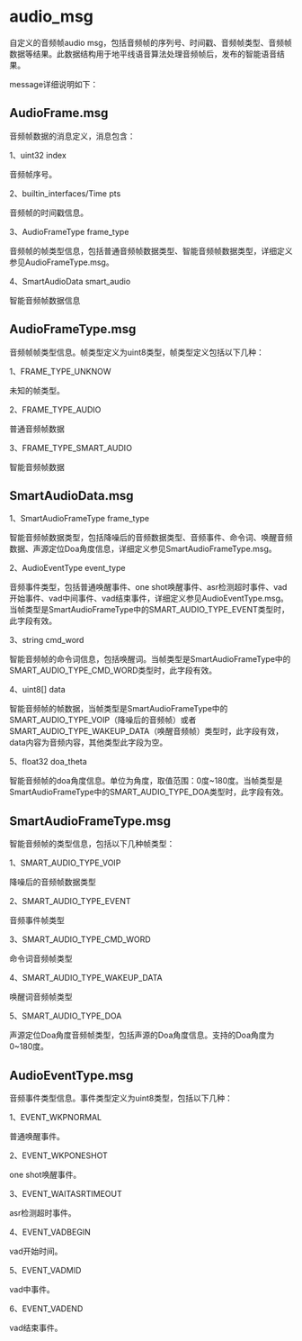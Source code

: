 # audio_msg

自定义的音频帧audio msg，包括音频帧的序列号、时间戳、音频帧类型、音频帧数据等结果。此数据结构用于地平线语音算法处理音频帧后，发布的智能语音结果。



message详细说明如下：

## AudioFrame.msg

音频帧数据的消息定义，消息包含：

1、uint32 index

音频帧序号。

2、builtin_interfaces/Time pts

音频帧的时间戳信息。

3、AudioFrameType frame_type

音频帧的帧类型信息，包括普通音频帧数据类型、智能音频帧数据类型，详细定义参见AudioFrameType.msg。

4、SmartAudioData smart_audio

智能音频帧数据信息




## AudioFrameType.msg

音频帧帧类型信息。帧类型定义为uint8类型，帧类型定义包括以下几种：

1、FRAME_TYPE_UNKNOW

未知的帧类型。

2、FRAME_TYPE_AUDIO

普通音频帧数据

3、FRAME_TYPE_SMART_AUDIO

智能音频帧数据




## SmartAudioData.msg

1、SmartAudioFrameType frame_type

智能音频帧数据类型，包括降噪后的音频数据类型、音频事件、命令词、唤醒音频数据、声源定位Doa角度信息，详细定义参见SmartAudioFrameType.msg。

2、AudioEventType event_type

音频事件类型，包括普通唤醒事件、one shot唤醒事件、asr检测超时事件、vad开始事件、vad中间事件、vad结束事件，详细定义参见AudioEventType.msg。当帧类型是SmartAudioFrameType中的SMART_AUDIO_TYPE_EVENT类型时，此字段有效。

3、string cmd_word

智能音频帧的命令词信息，包括唤醒词。当帧类型是SmartAudioFrameType中的SMART_AUDIO_TYPE_CMD_WORD类型时，此字段有效。

4、uint8[] data

智能音频帧的帧数据，当帧类型是SmartAudioFrameType中的SMART_AUDIO_TYPE_VOIP（降噪后的音频帧）或者SMART_AUDIO_TYPE_WAKEUP_DATA（唤醒音频帧）类型时，此字段有效，data内容为音频内容，其他类型此字段为空。

5、float32 doa_theta

智能音频帧的doa角度信息。单位为角度，取值范围：0度~180度。当帧类型是SmartAudioFrameType中的SMART_AUDIO_TYPE_DOA类型时，此字段有效。




## SmartAudioFrameType.msg

智能音频帧的类型信息，包括以下几种帧类型：

1、SMART_AUDIO_TYPE_VOIP

降噪后的音频帧数据类型

2、SMART_AUDIO_TYPE_EVENT

音频事件帧类型

3、SMART_AUDIO_TYPE_CMD_WORD

命令词音频帧类型

4、SMART_AUDIO_TYPE_WAKEUP_DATA

唤醒词音频帧类型

5、SMART_AUDIO_TYPE_DOA

声源定位Doa角度音频帧类型，包括声源的Doa角度信息。支持的Doa角度为0~180度。




## AudioEventType.msg

音频事件类型信息。事件类型定义为uint8类型，包括以下几种：

1、EVENT_WKPNORMAL

普通唤醒事件。

2、EVENT_WKPONESHOT

one shot唤醒事件。

3、EVENT_WAITASRTIMEOUT

asr检测超时事件。

4、EVENT_VADBEGIN

vad开始时间。

5、EVENT_VADMID

vad中事件。

6、EVENT_VADEND

vad结束事件。
